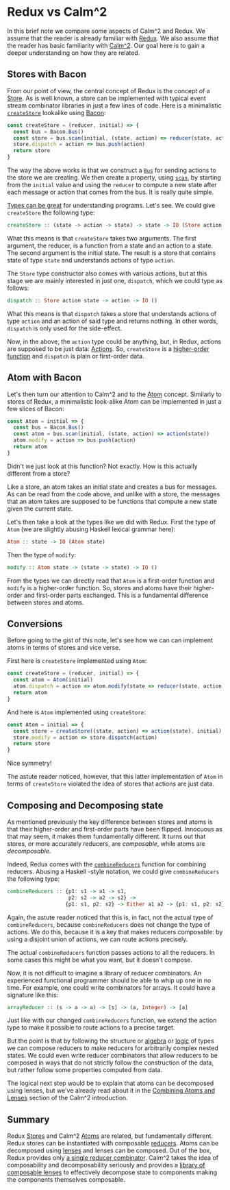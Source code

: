 # Redux vs Calm^2

In this brief note we compare some aspects of Calm^2 and Redux.  We assume that
the reader is already familiar with [Redux](http://redux.js.org/).  We also
assume that the reader has basic familiarity with
[Calm^2](introduction-to-calmm.md).  Our goal here is to gain a deeper
understanding on how they are related.

## Stores with Bacon

From our point of view, the central concept of Redux is the concept of a
[Store](http://redux.js.org/docs/basics/Store.html).  As is well known, a store
can be implemented with typical event stream combinator libraries in just a few
lines of code.  Here is a minimalistic
[`createStore`](http://redux.js.org/docs/api/createStore.html) lookalike using
[Bacon](https://github.com/baconjs/bacon.js/):

```js
const createStore = (reducer, initial) => {
  const bus = Bacon.Bus()
  const store = bus.scan(initial, (state, action) => reducer(state, action))
  store.dispatch = action => bus.push(action)
  return store
}
```

The way the above works is that we construct a
[`Bus`](https://github.com/baconjs/bacon.js/#bus) for sending actions to the
store we are creating.  We then create a property, using
[`scan`](https://github.com/baconjs/bacon.js/#observable-scan), by starting from
the `initial` value and using the `reducer` to compute a new state after each
message or action that comes from the bus.  It is really quite simple.

[Types can be great](https://www.youtube.com/watch?v=IOiZatlZtGU) for
understanding programs.  Let's see.  We could give `createStore` the following
type:

```haskell
createStore :: (state -> action -> state) -> state -> IO (Store action state)
```

What this means is that `createStore` takes two arguments.  The first argument,
the reducer, is a function from a state and an action to a state.  The second
argument is the initial state.  The result is a store that contains state of
type `state` and understands actions of type `action`.

The `Store` type constructor also comes with various actions, but at this stage
we are mainly interested in just one, `dispatch`, which we could type as
follows:

```haskell
dispatch :: Store action state -> action -> IO ()
```

What this means is that `dispatch` takes a store that understands actions of
type `action` and an action of said type and returns nothing.  In other words,
`dispatch` is only used for the side-effect.

Now, in the above, the `action` type could be anything, but, in Redux, actions
are supposed to be just data:
[Actions](http://redux.js.org/docs/basics/Actions.html).  So, `createStore` is a
[higher-order function](https://en.wikipedia.org/wiki/Higher-order_function) and
`dispatch` is plain or first-order data.

## Atom with Bacon

Let's then turn our attention to Calm^2 and to the
[Atom](https://github.com/calmm-js/documentation/blob/master/introduction-to-calmm.md#atoms)
concept.  Similarly to stores of Redux, a minimalistic look-alike Atom can be
implemented in just a few slices of Bacon:

```js
const Atom = initial => {
  const bus = Bacon.Bus()
  const atom = bus.scan(initial, (state, action) => action(state))
  atom.modify = action => bus.push(action)
  return atom
}
```

Didn't we just look at this function?  Not exactly.  How is this actually
different from a store?

Like a store, an atom takes an initial state and creates a bus for messages.  As
can be read from the code above, and unlike with a store, the messages that an
atom takes are supposed to be functions that compute a new state given the
current state.

Let's then take a look at the types like we did with Redux.  First the type of
`Atom` (we are slightly abusing Haskell lexical grammar here):

```haskell
Atom :: state -> IO (Atom state)
```

Then the type of `modify`:

```haskell
modify :: Atom state -> (state -> state) -> IO ()
```

From the types we can directly read that `Atom` is a first-order function and
`modify` is a higher-order function.  So, stores and atoms have their
higher-order and first-order parts exchanged.  This is a fundamental difference
between stores and atoms.

## Conversions

Before going to the gist of this note, let's see how we can can implement atoms
in terms of stores and vice verse.

First here is `createStore` implemented using `Atom`:

```js
const createStore = (reducer, initial) => {
  const atom = Atom(initial)
  atom.dispatch = action => atom.modify(state => reducer(state, action))
  return atom
}
```

And here is `Atom` implemented using `createStore`:

```js
const Atom = initial => {
  const store = createStore((state, action) => action(state), initial)
  store.modify = action => store.dispatch(action)
  return store
}
```

Nice symmetry!

The astute reader noticed, however, that this latter implementation of `Atom` in
terms of `createStore` violated the idea of stores that actions are just data.

## Composing and Decomposing state

As mentioned previously the key difference between stores and atoms is that
their higher-order and first-order parts have been flipped.  Innocuous as that
may seem, it makes them fundamentally different.  It turns out that stores, or
more accurately reducers, are *composable*, while atoms are *decomposable*.

Indeed, Redux comes with the
[`combineReducers`](http://redux.js.org/docs/api/combineReducers.html) function
for combining reducers.  Abusing a Haskell -style notation, we could give
`combineReducers` the following type:

```haskell
combineReducers :: {p1: s1 -> a1 -> s1,
                    p2: s2 -> a2 -> s2} ->
                   {p1: s1, p2: s2} -> Either a1 a2 -> {p1: s1, p2: s2}
```

Again, the astute reader noticed that this is, in fact, not the actual type of
`combineReducers`, because `combineReducers` does not change the type of
actions.  We do this, because it is a key that makes reducers composable: by
using a disjoint union of actions, we can route actions precisely.

The actual `combineReducers` function passes actions to all the reducers.  In
some cases this might be what you want, but it doesn't compose.

Now, it is not difficult to imagine a library of reducer combinators.  An
experienced functional programmer should be able to whip up one in no time.  For
example, one could write combinators for arrays.  It could have a signature like
this:

```haskell
arrayReducer :: (s -> a -> a) -> [s] -> (a, Integer) -> [a]
```

Just like with our changed `combineReducers` function, we extend the action type
to make it possible to route actions to a precise target.

But the point is that by following the structure or
[algebra](http://chris-taylor.github.io/blog/2013/02/10/the-algebra-of-algebraic-data-types/)
or
[logic](http://homepages.inf.ed.ac.uk/wadler/papers/propositions-as-types/propositions-as-types.pdf)
of types we can compose reducers to make reducers for arbitrarily complex nested
states.  We could even write reducer combinators that allow reducers to be
composed in ways that do not strictly follow the construction of the data, but
rather follow some properties computed from data.

The logical next step would be to explain that atoms can be decomposed using
lenses, but we've already read about it in the
[Combining Atoms and Lenses](https://github.com/calmm-js/documentation/blob/master/introduction-to-calmm.md#combining-atoms-and-lenses)
section of the Calm^2 introduction.

## Summary

Redux [Stores](http://redux.js.org/docs/basics/Store.html) and Calm^2
[Atoms](https://github.com/calmm-js/documentation/blob/master/introduction-to-calmm.md#atoms)
are related, but fundamentally different.  Redux stores can be instantiated with
composable [reducers](http://redux.js.org/docs/basics/Reducers.html).  Atoms can
be decomposed using
[lenses](https://github.com/calmm-js/documentation/blob/master/introduction-to-calmm.md#lenses)
and lenses can be composed.  Out of the box, Redux provides only
[a single reducer combinator](http://redux.js.org/docs/api/combineReducers.html).
Calm^2 takes the idea of composability and decomposability seriously and
provides a
[library of composable lenses](https://github.com/calmm-js/partial.lenses) to
effectively decompose state to components making the components themselves
composable.
